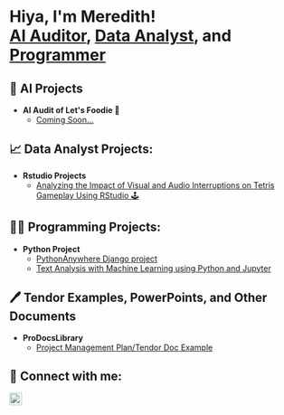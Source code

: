 <h1>Hiya, I'm Meredith! <br/><a href="https://github.com/MeredithSalois/AI-Projects">AI Auditor</a>, <a href="https://github.com/MeredithSalois/Data-Analyst">Data Analyst</a>, and <a href="https://github.com/MeredithSalois">Programmer</a>

<h2>🤖 AI Projects</h2>

- <b>AI Audit of Let's Foodie 🫛</b>
  - [Coming Soon...](https://github.com/MeredithSalois/AI-Projects)

<h2>📈 Data Analyst Projects:</h2>

- <b>Rstudio Projects</b>
  - [Analyzing the Impact of Visual and Audio Interruptions on Tetris Gameplay Using RStudio 🕹️](https://github.com/MeredithSalois/Rstudio-Project)
 
<h2>👨‍💻 Programming Projects:</h2>

- <b>Python Project</b>
  - [PythonAnywhere Django project](https://github.com/MeredithSalois/Django-Portfolio-Practice)
  - [Text Analysis with Machine Learning using Python and Jupyter](https://github.com/MeredithSalois/Text-Analysis-with-Machine-Learning)

<h2>🖊️ Tendor Examples, PowerPoints, and Other Documents</h2>

- <b>ProDocsLibrary</b>
  - [Project Management Plan/Tendor Doc Example](https://github.com/MeredithSalois/ProDocsLibrary/blob/main/Project%20Management%20Plan.pdf)

<h2> 🤳 Connect with me:</h2>

[<img align="left" alt="MeredithSalois | LinkedIn" width="22px" src="https://github.com/MeredithSalois/MeredithSalois/assets/127200950/890f3c31-8c8a-4a97-8840-c24f6a693edf" />][linkedin]

[linkedin]: https://linkedin.com/in/meredithsalois

